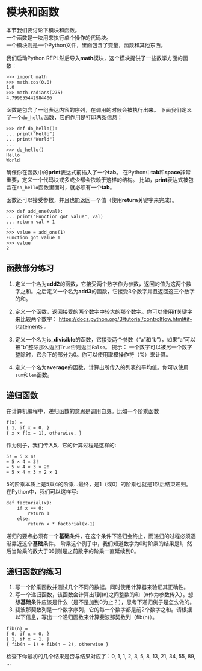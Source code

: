 # 模块和函数

本节我们要讨论下模块和函数。  
一个函数是一块用来执行单个操作的代码块。   
一个模块则是一个Python文件，里面包含了变量，函数和其他东西。   

我们启动Python REPL然后导入**math**模块，这个模块提供了一些数学方面的函数：
```
>>> import math
>>> math.cos(0.0)
1.0
>>> math.radians(275)
4.799655442984406
```
函数是包含了一组表达内容的序列，在调用的时候会被执行出来。
下面我们定义了一个`do_hello`函数，它的作用是打印两条信息：
```
>>> def do_hello():
... print("Hello")
... print("World")
...
>>> do_hello()
Hello
World
```
确保你在函数中的**print**表达式前插入了一个**tab**。
在Python中**tab**和**space**非常重要，定义一个代码块或多或少都会依赖于这样的结构。
比如，**print**表达式被包含在`do_hello`函数里面时，就必须有一个**tab**。

函数还可以接受参数，并且也能返回一个值（使用**return**关键字来完成）。
```
>>> def add_one(val):
... print("Function got value", val)
... return val + 1
...
>>> value = add_one(1)
Function got value 1
>>> value
2
```

## 函数部分练习

1. 定义一个名为**add2**的函数，它接受两个数字作为参数，返回的值为这两个数字之和。之后定义一个名为**add3**的函数，它接受3个数字并且返回这三个数字的和。

2. 定义一个函数，返回接受的两个数字中较大的那个数字。你可以使用**if**关键字来比较两个数字： https://docs.python.org/3/tutorial/controlflow.html#if-statements 。

3. 定义一个名为**is_divisible**的函数，它接受两个参数（“a”和“b”），如果“a”可以被“b”整除那么返回`True`否则返回`False`。
提示： 一个数字可以被另一个数字整除时，它余下的部分为0。你可以使用取模操作符（%）来计算。

4. 定义一个名为**average**的函数，计算出所传入的列表的平均值。你可以使用`sum`和`len`函数。


## 递归函数

在计算机编程中，递归函数的意思是调用自身。比如一个阶乘函数
```
f(x) = 
{ 1, if x = 0. }
{ x × f(x − 1), otherwise. }
```
作为例子，我们传入5，它的计算过程是这样的:
```
5! = 5 × 4!
= 5 × 4 × 3!
= 5 × 4 × 3 × 2!
= 5 × 4 × 3 × 2 × 1
```

5的阶乘本质上是5乘4的阶乘...最终，是1（或0）的阶乘也就是1然后结束递归。在Python中，我们可以这样写:
```
def factorial(x):
    if x == 0:
        return 1
    else:
        return x * factorial(x-1)
```

递归的要点必须有一个**基础**条件，在这个条件下递归会终止，而递归的过程必须逐渐靠近这个**基础**条件。
阶乘这个例子中，我们知道数字为0时阶乘的结果是1，然后当阶乘的数大于0时则是之前数字的阶乘一直延续到0。

## 递归函数的练习

1. 写一个阶乘函数并测试几个不同的数据。同时使用计算器来验证其正确性。
2. 写一个递归函数，该函数会计算出1到(n)之间整数的和（n作为参数传入）。想想**基础**条件应该是什么（是不是加到0为止？），思考下递归例子是怎么做的。
3. 斐波那契数列是一个数字序列，它的每一个数字都是前2个数字之和。请根据以下信息，写出一个递归函数来计算斐波那契数列（fib(n)）。
```
fib(n) =
{ 0, if x = 0. }
{ 1, if x = 1. }
{ fib(n − 1) + fib(n − 2), otherwise }
```
检查下你最初的几个结果是否与结果对应了：0, 1, 1, 2, 3, 5, 8, 13, 21, 34, 55, 89, ...


